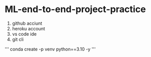 # ML-end-to-end-project-practice
1. github acciunt
2. heroku account
3. vs code ide
4. git cli

<!-- creating a conda environment -->
'''
conda create -p venv python==3.10 -y
'''